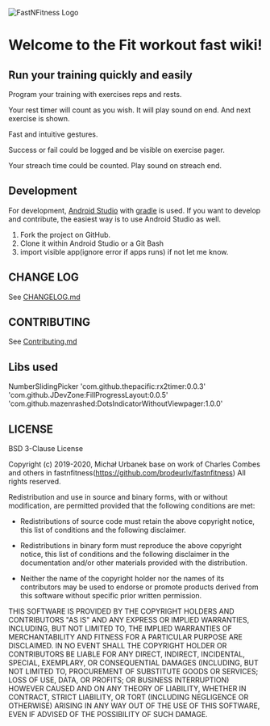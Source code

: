 ![FastNFitness Logo](https://lh3.googleusercontent.com/KKJw0HA9fD2g9mZMhzzeretD4Tvkr7-wPVzl7WMTTXiiqO6ikS5SqR5X9E8i2HPrNQ=w300)
# Welcome to the Fit workout fast wiki!

## Run your training quickly and easily

Program your training with exercises reps and rests.

Your rest timer will count as you wish. It will play sound on end. And next exercise is shown.

Fast and intuitive gestures.

Success or fail could be logged and be visible on exercise pager.

Your streach time could be counted. Play sound on streach end.

## Development

For development, [Android Studio](https://developer.android.com/studio/) with [gradle](https://gradle.org/) is used. If you want to develop and contribute, the easiest way is to use Android Studio as well.

1. Fork the project on GitHub.
2. Clone it within Android Studio or a Git Bash
3. import visible app(ignore error if apps runs) if not let me know.

## CHANGE LOG

See [CHANGELOG.md](/CHANGELOG.md/)

## CONTRIBUTING

See [Contributing.md](/Contributing.md/)

## Libs used

 NumberSlidingPicker
 'com.github.thepacific:rx2timer:0.0.3'
 'com.github.JDevZone:FillProgressLayout:0.0.5'
 'com.github.mazenrashed:DotsIndicatorWithoutViewpager:1.0.0'

## LICENSE

BSD 3-Clause License

Copyright (c) 2019-2020, Michał Urbanek base on work of Charles Combes and others in fastnfitness(https://github.com/brodeurlv/fastnfitness)
All rights reserved.

Redistribution and use in source and binary forms, with or without
modification, are permitted provided that the following conditions are met:

* Redistributions of source code must retain the above copyright notice, this
  list of conditions and the following disclaimer.

* Redistributions in binary form must reproduce the above copyright notice,
  this list of conditions and the following disclaimer in the documentation
  and/or other materials provided with the distribution.

* Neither the name of the copyright holder nor the names of its
  contributors may be used to endorse or promote products derived from
  this software without specific prior written permission.

THIS SOFTWARE IS PROVIDED BY THE COPYRIGHT HOLDERS AND CONTRIBUTORS "AS IS"
AND ANY EXPRESS OR IMPLIED WARRANTIES, INCLUDING, BUT NOT LIMITED TO, THE
IMPLIED WARRANTIES OF MERCHANTABILITY AND FITNESS FOR A PARTICULAR PURPOSE ARE
DISCLAIMED. IN NO EVENT SHALL THE COPYRIGHT HOLDER OR CONTRIBUTORS BE LIABLE
FOR ANY DIRECT, INDIRECT, INCIDENTAL, SPECIAL, EXEMPLARY, OR CONSEQUENTIAL
DAMAGES (INCLUDING, BUT NOT LIMITED TO, PROCUREMENT OF SUBSTITUTE GOODS OR
SERVICES; LOSS OF USE, DATA, OR PROFITS; OR BUSINESS INTERRUPTION) HOWEVER
CAUSED AND ON ANY THEORY OF LIABILITY, WHETHER IN CONTRACT, STRICT LIABILITY,
OR TORT (INCLUDING NEGLIGENCE OR OTHERWISE) ARISING IN ANY WAY OUT OF THE USE
OF THIS SOFTWARE, EVEN IF ADVISED OF THE POSSIBILITY OF SUCH DAMAGE.
